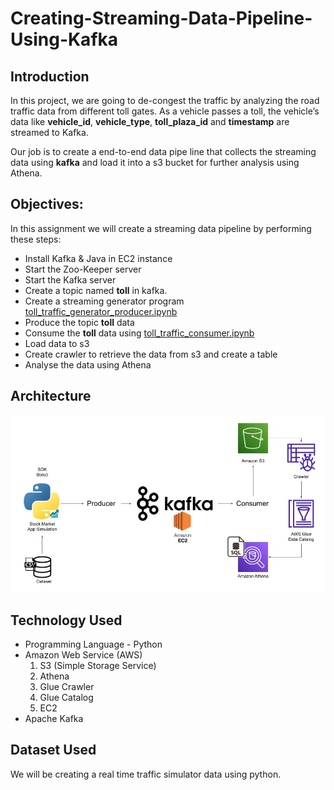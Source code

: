# Creating-Streaming-Data-Pipeline-Using-Kafka

## Introduction
In this project, we are going to de-congest the traffic by analyzing the road traffic data from different toll gates. As a vehicle passes a toll, 
the vehicle’s data like **vehicle_id**, **vehicle_type**, **toll_plaza_id** and **timestamp** are streamed to Kafka. 

Our job is to create a end-to-end data pipe line that collects the streaming data using **kafka** and load it into a s3 bucket for further analysis using Athena.

## Objectives:
In this assignment we will create a streaming data pipeline by performing these steps:

- Install Kafka & Java in EC2 instance
- Start the Zoo-Keeper server
- Start the Kafka server
- Create a topic named **toll** in kafka.
- Create a streaming generator program [toll_traffic_generator_producer.ipynb](https://github.com/vekr1518/Creating-Streaming-Data-Pipeline-Using-Kafka/blob/main/toll_traffic_generator_producer.ipynb)
- Produce the topic **toll** data
- Consume the **toll** data using [toll_traffic_consumer.ipynb](https://github.com/vekr1518/Creating-Streaming-Data-Pipeline-Using-Kafka/blob/main/toll_traffic_consumer.ipynb)
- Load data to s3
- Create crawler to retrieve the data from s3 and create a table 
- Analyse the data using Athena

## Architecture
![This is an image](https://github.com/vekr1518/Creating-Streaming-Data-Pipeline-Using-Kafka/blob/main/Architecture.jpg)

## Technology Used
- Programming Language - Python
- Amazon Web Service (AWS)
  1. S3 (Simple Storage Service)
  2. Athena
  3. Glue Crawler
  4. Glue Catalog
  5. EC2
- Apache Kafka

## Dataset Used
We will be creating a real time traffic simulator data using python. 
